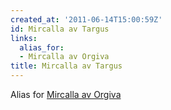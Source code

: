 ```yaml
---
created_at: '2011-06-14T15:00:59Z'
id: Mircalla av Targus
links:
  alias_for:
  - Mircalla av Orgiva
title: Mircalla av Targus
---
```


Alias for [Mircalla av Orgiva]

  [Mircalla av Orgiva]: Mircalla_av_Orgiva